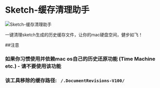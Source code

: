 # Sketch-缓存清理助手

![Sketch-缓存清理助手](https://image.ibb.co/mHOoea/cleaner.png)

一键清理sketch生成的历史缓存文件，让你的mac硬盘空间，健步如飞！

##注意

### 如果你习惯使用并依赖mac os自己的历史还原功能 (Time Machine etc.) - 请不要使用该功能

### 该工具移除的缓存路径: ` /.DocumentRevisions-V100/`


